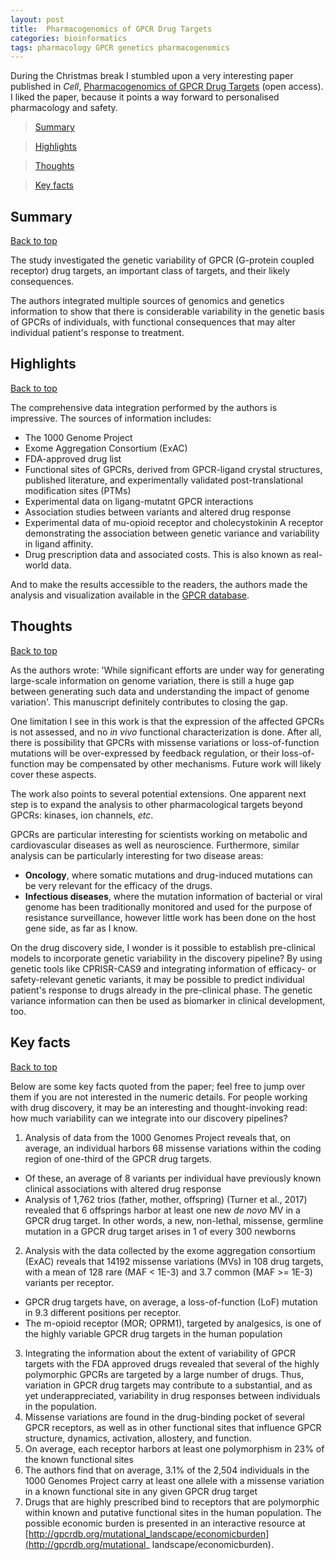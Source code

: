 ```yaml
---
layout: post
title:  Pharmacogenomics of GPCR Drug Targets
categories: bioinformatics
tags: pharmacology GPCR genetics pharmacogenomics
---
```


During the Christmas break I stumbled upon a very interesting paper published in *Cell*,  [Pharmacogenomics of GPCR Drug Targets](http://www.cell.com/cell/abstract/S0092-8674(17)31384-3) (open access). I liked the paper, because it points a way forward to personalised pharmacology and safety.

<a id="top"></a>

> [Summary](#summary)

> [Highlights](#highlights)

> [Thoughts](#thoughts)

> [Key facts](#keyfacts)

## Summary

<a id="summary"></a>
[Back to top](#top)

The study investigated the genetic variability of GPCR (G-protein coupled receptor) drug targets, an important class of targets, and their likely consequences.

The authors integrated multiple sources of genomics and genetics information to show that there is considerable variability in the genetic basis of GPCRs of individuals, with functional consequences that may alter individual patient's response to treatment. 

## Highlights
<a id="highlights"></a>
[Back to top](#top)

The comprehensive data integration performed by the authors is impressive. The sources of information includes:

+ The 1000 Genome Project
+ Exome Aggregation Consortium (ExAC)
+ FDA-approved drug list
+ Functional sites of GPCRs, derived from GPCR-ligand crystal structures, published literature, and experimentally validated post-translational modification sites (PTMs)
+ Experimental data on ligang-mutatnt GPCR interactions
+ Association studies between variants and altered drug response 
+ Experimental data of mu-opioid receptor and cholecystokinin A receptor demonstrating the association between genetic variance and variability in ligand affinity.
+ Drug prescription data and associated costs. This is also known as real-world data.

And to make the results accessible to the readers, the authors made the analysis and visualization available in the [GPCR database](http://www.gpcrdb.org).

## Thoughts

<a id="thoughts"></a>

[Back to top](#top)

As the authors wrote: 'While significant efforts are under way for generating large-scale information on genome variation, there is still a huge gap between generating such data and understanding the impact of genome variation'. This manuscript definitely contributes to closing the gap.

One limitation I see in this work is that the expression of the affected GPCRs is not assessed, and no _in vivo_ functional characterization is done. After all, there is possibility that GPCRs with missense variations or loss-of-function mutations will be over-expressed by feedback regulation, or their loss-of-function may be compensated by other mechanisms. Future work will likely cover these aspects.

The work also points to several potential extensions. One apparent next step is to expand the analysis to other pharmacological targets beyond GPCRs: kinases, ion channels, *etc*. 

GPCRs are particular interesting for scientists working on metabolic and cardiovascular diseases as well as neuroscience. Furthermore, similar analysis can be particularly interesting for two disease areas: 
+ **Oncology**, where somatic mutations and drug-induced mutations can be very relevant for the efficacy of the drugs.
+ **Infectious diseases**, where the mutation information of bacterial or viral genome has been traditionally monitored and used for the purpose of resistance surveillance, however little work has been done on the host gene side, as far as I know.  

On the drug discovery side, I wonder is it possible to establish pre-clinical models to incorporate genetic variability in the discovery pipeline? By using genetic tools like CPRISR-CAS9 and integrating information of efficacy- or safety-relevant genetic variants, it may be possible to predict individual patient's response to drugs already in the pre-clinical phase. The genetic variance information can then be used as biomarker in clinical development, too.



## Key facts

<a id="keyfacts"></a>

[Back to top](#top)

Below are some key facts quoted from the paper; feel free to jump over them if you are not interested in the numeric details. For people working with drug discovery, it may be an interesting and thought-invoking read: how much variability can we integrate into our discovery pipelines?
1. Analysis of data from the 1000 Genomes Project reveals that, on average, an individual harbors 68 missense variations within the coding region of one-third of the GPCR drug targets. 
  + Of these, an average of 8 variants per individual have previously known clinical associations with altered drug response
  + Analysis of 1,762 trios (father, mother, offspring) (Turner et al., 2017) revealed that 6 offsprings harbor at least one new *de novo* MV in a GPCR drug target. In other words, a new, non-lethal, missense, germline mutation in a GPCR drug target arises in 1 of every 300 newborns
2. Analysis with the data collected by the exome aggregation consortium (ExAC) reveals that 14192 missense variations (MVs) in 108 drug targets, with a mean of 128 rare (MAF < 1E-3) and 3.7 common (MAF >= 1E-3) variants per receptor.  
  + GPCR drug targets have, on average, a loss-of-function (LoF) mutation in 9.3 different positions per receptor.
  + The m-opioid receptor (MOR; OPRM1), targeted by analgesics, is one of the highly variable GPCR drug targets in the human population
3. Integrating the information about the extent of variability of GPCR targets with the FDA approved drugs revealed that several of the highly polymorphic
GPCRs are targeted by a large number of drugs. Thus, variation in GPCR drug targets may contribute to a substantial, and as yet underappreciated, variability in drug responses between individuals in the population.
4. Missense variations are found in the drug-binding pocket of several GPCR receptors, as well as in other functional sites that influence GPCR structure, dynamics, activation, allostery, and function.
5. On average, each receptor harbors at least one polymorphism in 23% of the known functional sites
6. The authors find that on average, 3.1% of the 2,504 individuals in the 1000 Genomes Project carry at least one allele with a missense variation in a known functional site in any given GPCR drug target
7. Drugs that are highly prescribed bind to receptors that are polymorphic within known and putative functional sites in the human population. The possible economic burden is presented in an interactive resource at [http://gpcrdb.org/mutational_landscape/economicburden](http://gpcrdb.org/mutational_
landscape/economicburden).


